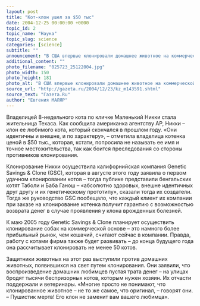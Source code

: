 ```yaml
---
layout: post
title: "Кот-клон ушел за $50 тыс"
date: 2004-12-25 00:00:00 +0000
topic_id: 2
topic_name: "Наука"
topic_slug: science
categories: [science]
subtitle: ""
announcement: "В США впервые клонировали домашнее животное на коммерческой основе. За точную копию своего умершего кота американка заплатила $50 тыс."
additional_content: ""
photo_filename: "025723_25122004.jpg"
photo_width: 150
photo_height: 181
photo_alt: "В США впервые клонировали домашнее животное на коммерческой основе"
source_url: "http://gazeta.ru/2004/12/23/kz_m143591.shtml"
source_text: "Газета.Ru"
author: "Евгения МАЛЯР"
---
```

Владелицей 8-недельного кота по кличке Маленький Никки стала жительница Техаса. Как сообщила американка агентству AP, Никки – клон ее любимого кота, который скончался в прошлом году. «Они идентичны и внешне, и по характеру», – отметила владелица котенка ценой в $50 тыс., которая, кстати, попросила не называть ее имя и точное местожительства, так как боится преследования со стороны противников клонирования.

Клонирование Никки осуществила калифорнийская компания Genetic Savings & Clone (GSC), которая в августе этого году заявила о первом удачном клонировании котов – тогда публике представили бенгальских котят Таболи и Баба Ганош – «абсолютно здоровых, внешне идентичных друг другу и их генетическому прототипу», сказали тогда их создатели. Тогда же руководство GSC пообещало, что каждый клиент их компании при заказе на клонирование котенка получит гарантию с возможностью возврата денег в случае проявления у клона врожденных болезней.

К маю 2005 году Genetic Savings & Clone планирует осуществить клонирование собак на коммерческой основе – это намного более прибыльный рынок, чем кошачий, считают сейчас в компании. Правда, работу с котами фирма также будет развивать – до конца будущего года она рассчитывает клонировать не менее 50 котов.

Защитники животных на этот раз выступили против домашних животных, появившихся на свет путем клонирования. Они заявили, что воспроизведение домашних любимцев пустая трата денег – на улицах бродят тысячи беспризорных котов, которым нужен хозяин. Их отчасти поддержали и ветеринары. «Многие просто не понимают, что клонированное животное – не то же самое, что оригинал, – говорят они. – Пушистик мертв! Его клон не заменит вам вашего любимца».
